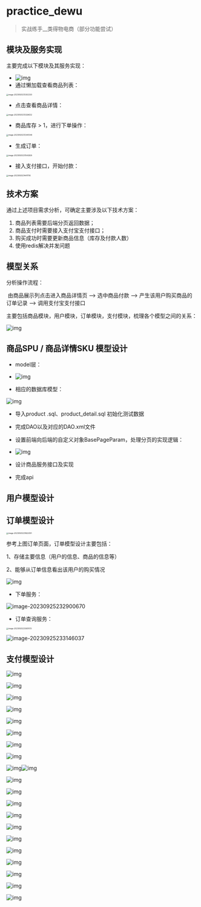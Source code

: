 



# practice_dewu

> 实战练手__类得物电商（部分功能尝试）



## 模块及服务实现

主要完成以下模块及其服务实现：

- ![img](images/yuque_diagram.svg)
- 通过懒加载查看商品列表：

<img src="images/image-20230925213302330.png" alt="image-20230925213302330" style="zoom: 33%;" />

- 点击查看商品详情：

<img src="images/image-20230925213328632.png" alt="image-20230925213328632" style="zoom:33%;" />

- 商品库存 > 1，进行下单操作：

<img src="images/image-20230925213340548.png" alt="image-20230925213340548" style="zoom:33%;" />

- 生成订单：

<img src="images/image-20230925231542828.png" alt="image-20230925231542828" style="zoom:33%;" />

- 接入支付接口，开始付款：

<img src="images/image-20230925214411116.png" alt="image-20230925214411116" style="zoom:33%;" />



## 技术方案

通过上述项目需求分析，可确定主要涉及以下技术方案：

1. 商品列表需要后端分页返回数据；
2. 商品支付时需要接入支付宝支付接口；
3. 购买成功时需要更新商品信息（库存及付款人数）
4. 使用redis解决并发问题



## 模型关系

分析操作流程：

​       由商品展示列点击进入商品详情页 ——> 选中商品付款 ——> 产生该用户购买商品的订单记录 ——> 调用支付宝支付接口



主要包括商品模块，用户模块，订单模块，支付模块，梳理各个模型之间的关系：

![img](images/pay_progress1-Page-3.svg)





## 商品SPU / 商品详情SKU 模型设计

- model层：

- ![img](images/associate.svg)
- 相应的数据库模型：

![img](images/dbdetail.svg)



- 导入product .sql、product_detail.sql 初始化测试数据
- 完成DAO以及对应的DAO.xml文件
- 设置前端向后端的自定义对象BasePageParam，处理分页的实现逻辑：

- ![img](images/pageprogress-169566401345033.svg)
- 设计商品服务接口及实现

- 完成api

## 用户模型设计



## 订单模型设计

<img src="images/image-20230925231822091.png" alt="image-20230925231822091" style="zoom:33%;" />

参考上图订单页面，订单模型设计主要包括：

1、存储主要信息（用户的信息、商品的信息等）

2、能够从订单信息看出该用户的购买情况

![img](images/ordertest-169566411590635.svg)



- 下单服务：

![image-20230925232900670](images/image-20230925232900670.png)

- 订单查询服务：

<img src="images/image-20230925233601013.png" alt="image-20230925233601013" style="zoom:33%;" />

![image-20230925233146037](images/image-20230925233146037.png)





## 支付模型设计



![img](images/alipayRequest01.svg)



![img](images/alipayResponse01.svg)



![img](images/payModel01.svg)



![img](images/payRecord01.svg)



![img](images/payModel01-16956632080626.svg)



![img](images/payRecord01-16956632173278-16956632173289.svg)



![img](images/payImg.svg)

![img](images/payApi.svg)

![img](images/payService01.svg)![img](images/orderService001.svg)



![img](images/payApi-169566337458214.svg)

![img](https://style.youkeda.com/img/ham/course/j15/notify_img.svg)







![img](images/payController.svg)





![img](images/payUrlController.svg)



![img](images/payCallBack.svg)



![img](images/callback05.svg)



![img](images/orderService02-169566366644421.svg)



![img](images/payCallBack-169566368088722.svg)



![img](images/updatePayRecord01.svg)



![img](images/payCallBack-169566376381725.svg)



![img](images/updatePersonNumber01.svg)



